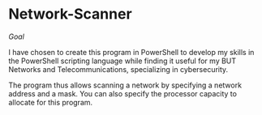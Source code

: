 # Network-Scanner

*Goal*

I have chosen to create this program in PowerShell to develop my skills in the PowerShell scripting language while finding it useful for my BUT Networks and Telecommunications, specializing in cybersecurity.

The program thus allows scanning a network by specifying a network address and a mask. You can also specify the processor capacity to allocate for this program.
